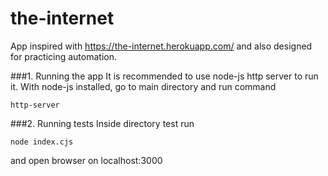 # the-internet
App inspired with https://the-internet.herokuapp.com/ and also designed for practicing automation.

###1. Running the app
It is recommended to use node-js http server to run it. With node-js installed, go to main directory and run command 

`http-server`


###2. Running tests
Inside directory test run 

`node index.cjs`

and open browser on localhost:3000
